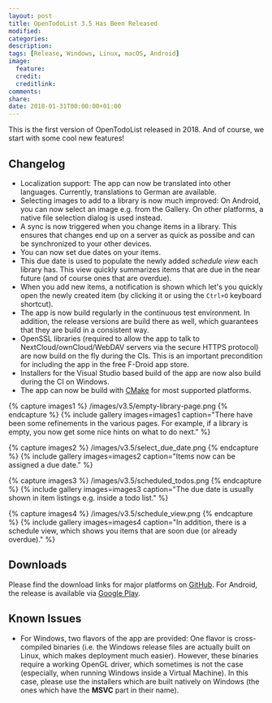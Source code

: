 ```yaml
---
layout: post
title: OpenTodoList 3.5 Has Been Released
modified:
categories: 
description:
tags: [Release, Windows, Linux, macOS, Android]
image:
  feature:
  credit:
  creditlink:
comments:
share:
date: 2018-01-31T00:00:00+01:00
---
```


This is the first version of OpenTodoList released in 2018. And of course, we start with some cool new features!


## Changelog

* Localization support: The app can now be translated into other languages. Currently, translations to German are available.
* Selecting images to add to a library is now much improved: On Android, you can now select an image e.g. from the Gallery. On other platforms, a native file selection dialog is used instead.
* A sync is now triggered when you change items in a library. This ensures that changes end up on a server as quick as possibe and can be synchronized to your other devices.
* You can now set due dates on your items.
* This due date is used to populate the newly added *schedule view* each library has. This view quickly summarizes items that are due in the near future (and of course ones that are overdue).
* When you add new items, a notification is shown which let's you quickly open the newly created item (by clicking it or using the `Ctrl+O` keyboard shortcut).
* The app is now build regularly in the continuous test environment. In addition, the release versions are build there as well, which guarantees that they are build in a consistent way.
* OpenSSL libraries (required to allow the app to talk to NextCloud/ownCloud/WebDAV servers via the secure HTTPS protocol) are now build on the fly during the CIs. This is an important precondition for including the app in the free F-Droid app store.
* Installers for the Visual Studio based build of the app are now also build during the CI on Windows.
* The app can now be build with [CMake](https://cmake.org/) for most supported platforms.


{% capture images1 %}
    /images/v3.5/empty-library-page.png
{% endcapture %}
{% include gallery images=images1 caption="There have been some refinements in the various pages. For example, if a library is empty, you now get some nice hints on what to do next." %}

{% capture images2 %}
    /images/v3.5/select_due_date.png
{% endcapture %}
{% include gallery images=images2 caption="Items now can be assigned a due date." %}

{% capture images3 %}
    /images/v3.5/scheduled_todos.png
{% endcapture %}
{% include gallery images=images3 caption="The due date is usually shown in item listings e.g. inside a todo list." %}

{% capture images4 %}
    /images/v3.5/schedule_view.png
{% endcapture %}
{% include gallery images=images4 caption="In addition, there is a schedule view, which shows you items that are soon due (or already overdue)." %}



## Downloads

Please find the download links for major platforms on [GitHub](https://github.com/mhoeher/opentodolist/releases/tag/3.5.0). For Android, the release is available via [Google Play](https://play.google.com/store/apps/details?id=net.rpdev.opentodolist).


## Known Issues

* For Windows, two flavors of the app are provided: One flavor is cross-compiled binaries (i.e. the Windows release files are actually built on Linux, which makes deployment much easier). However, these binaries require a working OpenGL driver, which sometimes is not the case (especially, when running Windows inside a Virtual Machine). In this case, please use the installers which are built natively on Windows (the ones which have the **MSVC** part in their name).
